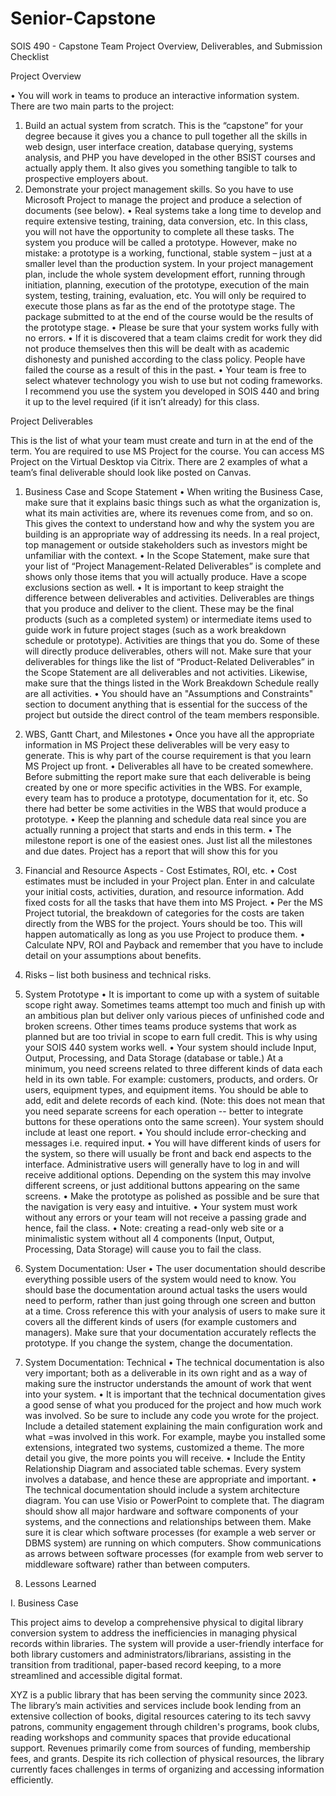 # Senior-Capstone
SOIS 490 - Capstone
Team Project Overview, Deliverables, and Submission Checklist


Project Overview

•	You will work in teams to produce an interactive information system. There are two main parts to the project:
1.	Build an actual system from scratch. This is the “capstone” for your degree because it gives you a chance to pull together all the skills in web design, user interface creation, database querying, systems analysis, and PHP you have developed in the other BSIST courses and actually apply them. It also gives you something tangible to talk to prospective employers about.
2.	Demonstrate your project management skills. So you have to use Microsoft Project to manage the project and produce a selection of documents (see below).
•	Real systems take a long time to develop and require extensive testing, training, data conversion, etc.  In this class, you will not have the opportunity to complete all these tasks. The system you produce will be called a prototype. However, make no mistake: a prototype is a working, functional, stable system – just at a smaller level than the production system. In your project management plan, include the whole system development effort, running through initiation, planning, execution of the prototype, execution of the main system, testing, training, evaluation, etc. You will only be required to execute those plans as far as the end of the prototype stage. The package submitted to at the end of the course would be the results of the prototype stage.
•	Please be sure that your system works fully with no errors.
•	If it is discovered that a team claims credit for work they did not produce themselves then this will be dealt with as academic dishonesty and punished according to the class policy. People have failed the course as a result of this in the past.
•	Your team is free to select whatever technology you wish to use but not coding frameworks. I recommend you use the system you developed in SOIS 440 and bring it up to the level required (if it isn’t already) for this class.


Project Deliverables

This is the list of what your team must create and turn in at the end of the term. You are required to use MS Project for the course. You can access MS Project on the Virtual Desktop via Citrix.  There are 2 examples of what a team’s final deliverable should look like posted on Canvas.

1.	Business Case and Scope Statement
•	When writing the Business Case, make sure that it explains basic things such as what the organization is, what its main activities are, where its revenues come from, and so on. This gives the context to understand how and why the system you are building is an appropriate way of addressing its needs. In a real project, top management or outside stakeholders such as investors might be unfamiliar with the context.
•	In the Scope Statement, make sure that your list of “Project Management-Related Deliverables” is complete and shows only those items that you will actually produce. Have a scope exclusions section as well.
•	It is important to keep straight the difference between deliverables and activities. Deliverables are things that you produce and deliver to the client. These may be the final products (such as a completed system) or intermediate items used to guide work in future project stages (such as a work breakdown schedule or prototype). Activities are things that you do. Some of these will directly produce deliverables, others will not. Make sure that your deliverables for things like the list of “Product-Related Deliverables” in the Scope Statement are all deliverables and not activities. Likewise, make sure that the things listed in the Work Breakdown Schedule really are all activities.
•	You should have an "Assumptions and Constraints" section to document anything that is essential for the success of the project but outside the direct control of the team members responsible.

2.	WBS, Gantt Chart, and Milestones
•	Once you have all the appropriate information in MS Project these deliverables will be very easy to generate. This is why part of the course requirement is that you learn MS Project up front.
•	Deliverables all have to be created somewhere. Before submitting the report make sure that each deliverable is being created by one or more specific activities in the WBS. For example, every team has to produce a prototype, documentation for it, etc. So there had better be some activities in the WBS that would produce a prototype.
•	Keep the planning and schedule data real since you are actually running a project that starts and ends in this term.
•	The milestone report is one of the easiest ones. Just list all the milestones and due dates. Project has a report that will show this for you

3.	Financial and Resource Aspects - Cost Estimates, ROI, etc.
•	Cost estimates must be included in your Project plan. Enter in and calculate your initial costs, activities, duration, and resource information. Add fixed costs for all the tasks that have them into MS Project.
•	Per the MS Project tutorial, the breakdown of categories for the costs are taken directly from the WBS for the project. Yours should be too. This will happen automatically as long as you use Project to produce them.
•	Calculate NPV, ROI and Payback and remember that you have to include detail on your assumptions about benefits.

4.	Risks – list both business and technical risks.

5.	System Prototype
•	It is important to come up with a system of suitable scope right away. Sometimes teams attempt too much and finish up with an ambitious plan but deliver only various pieces of unfinished code and broken screens. Other times teams produce systems that work as planned but are too trivial in scope to earn full credit.  This is why using your SOIS 440 system works well.
•	Your system should include Input, Output, Processing, and Data Storage (database or table.) At a minimum, you need screens related to three different kinds of data each held in its own table. For example: customers, products, and orders. Or users, equipment types, and equipment items. You should be able to add, edit and delete records of each kind. (Note: this does not mean that you need separate screens for each operation -- better to integrate buttons for these operations onto the same screen). Your system should include at least one report.
•	You should include error-checking and messages i.e. required input.
•	You will have different kinds of users for the system, so there will usually be front and back end aspects to the interface. Administrative users will generally have to log in and will receive additional options. Depending on the system this may involve different screens, or just additional buttons appearing on the same screens.
•	Make the prototype as polished as possible and be sure that the navigation is very easy and intuitive.
•	Your system must work without any errors or your team will not receive a passing grade and hence, fail the class.
•	Note: creating a read-only web site or a minimalistic system without all 4 components (Input, Output, Processing, Data Storage) will cause you to fail the class.

6.	System Documentation: User
•	The user documentation should describe everything possible users of the system would need to know. You should base the documentation around actual tasks the users would need to perform, rather than just going through one screen and button at a time. Cross reference this with your analysis of users to make sure it covers all the different kinds of users (for example customers and managers). Make sure that your documentation accurately reflects the prototype. If you change the system, change the documentation.

7.	System Documentation: Technical
•	The technical documentation is also very important; both as a deliverable in its own right and as a way of making sure the instructor understands the amount of work that went into your system.
•	It is important that the technical documentation gives a good sense of what you produced for the project and how much work was involved. So be sure to include any code you wrote for the project. Include a detailed statement explaining the main configuration work and what =was involved in this work. For example, maybe you installed some extensions, integrated two systems, customized a theme. The more detail you give, the more points you will receive.
•	Include the Entity Relationship Diagram and associated table schemas. Every system involves a database, and hence these are appropriate and important.
•	The technical documentation should include a system architecture diagram. You can use Visio or PowerPoint to complete that. The diagram should show all major hardware and software components of your systems, and the connections and relationships between them. Make sure it is clear which software processes (for example a web server or DBMS system) are running on which computers. Show communications as arrows between software processes (for example from web server to middleware software) rather than between computers.

8.	Lessons Learned


I. Business Case

This project aims to develop a comprehensive physical to digital library conversion
system to address the inefficiencies in managing physical records within libraries. The
system will provide a user-friendly interface for both library customers and
administrators/librarians, assisting in the transition from traditional, paper-based record
keeping, to a more streamlined and accessible digital format.

XYZ is a public library that has been serving the community since 2023. The library’s
main activities and services include book lending from an extensive collection of books,
digital resources catering to its tech savvy patrons, community engagement through
children's programs, book clubs, reading workshops and community spaces that provide
educational support. Revenues primarily come from sources of funding, membership
fees, and grants. Despite its rich collection of physical resources, the library currently
faces challenges in terms of organizing and accessing information efficiently.
